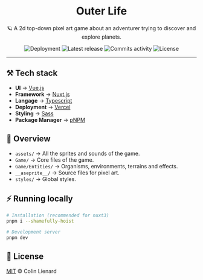 <div align="center">

# Outer Life

🪐 A 2d top-down pixel art game about an adventurer trying to discover and explore planets.

![Deployment](https://img.shields.io/website?url=https%3A%2F%2Fouterlife.vercel.app) ![Latest release](https://img.shields.io/github/v/release/ColinLienard/outerlife) ![Commits activity](https://img.shields.io/github/commit-activity/m/ColinLienard/outerlife/dev?label=commits%20on%20dev) ![License](https://img.shields.io/github/license/ColinLienard/outerlife)

</div>

---

## ⚒️ Tech stack

- **UI** → [Vue.js](https://vuejs.org/)
- **Framework** → [Nuxt.js](https://nuxtjs.org/)
- **Langage** → [Typescript](https://www.typescriptlang.org/)
- **Deployment** → [Vercel](https://vercel.com/)
- **Styling** → [Sass](https://sass-lang.com/)
- **Package Manager** → [pNPM](https://pnpm.io/)

## 🔎 Overview

- `assets/` → All the sprites and sounds of the game.
- `Game/` → Core files of the game.
- `Game/Entities/` → Organisms, environments, terrains and effects.
- `__aseprite__/` → Source files for pixel art.
- `styles/` → Global styles.

## ⚡ Running locally

```bash
# Installation (recommended for nuxt3)
pnpm i --shamefully-hoist

# Development server
pnpm dev
```

## 📄 License

[MIT](./LICENSE) © Colin Lienard
